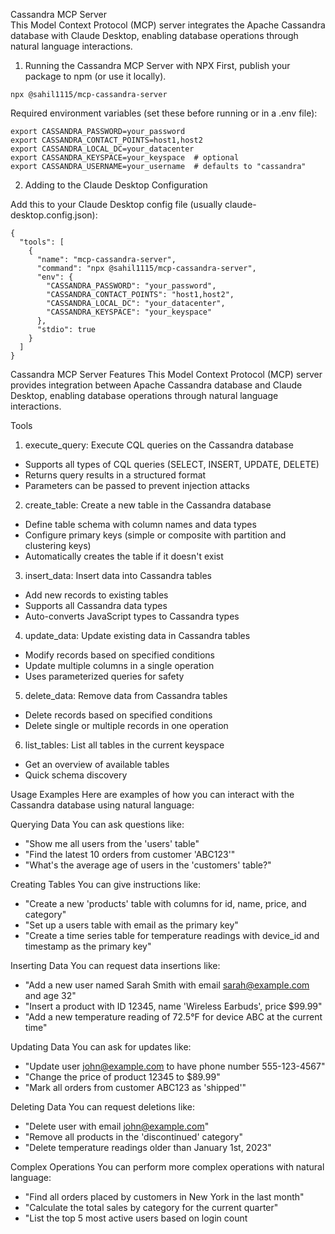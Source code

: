 Cassandra MCP Server <br>
This Model Context Protocol (MCP) server integrates the Apache Cassandra database with Claude Desktop, enabling database operations through natural language interactions.

1. Running the Cassandra MCP Server with NPX
First, publish your package to npm (or use it locally). 

```
npx @sahil1115/mcp-cassandra-server

```
Required environment variables (set these before running or in a .env file):

```
export CASSANDRA_PASSWORD=your_password
export CASSANDRA_CONTACT_POINTS=host1,host2
export CASSANDRA_LOCAL_DC=your_datacenter
export CASSANDRA_KEYSPACE=your_keyspace  # optional
export CASSANDRA_USERNAME=your_username  # defaults to "cassandra"
```


2. Adding to the Claude Desktop Configuration

Add this to your Claude Desktop config file (usually claude-desktop.config.json):

```
{
  "tools": [
    {
      "name": "mcp-cassandra-server",
      "command": "npx @sahil1115/mcp-cassandra-server",
      "env": {
        "CASSANDRA_PASSWORD": "your_password",
        "CASSANDRA_CONTACT_POINTS": "host1,host2",
        "CASSANDRA_LOCAL_DC": "your_datacenter",
        "CASSANDRA_KEYSPACE": "your_keyspace"
      },
      "stdio": true
    }
  ]
}
```

Cassandra MCP Server Features
This Model Context Protocol (MCP) server provides integration between Apache Cassandra database and Claude Desktop, enabling database operations through natural language interactions.

Tools
1. execute_query: Execute CQL queries on the Cassandra database
* Supports all types of CQL queries (SELECT, INSERT, UPDATE, DELETE)
* Returns query results in a structured format
* Parameters can be passed to prevent injection attacks


2. create_table: Create a new table in the Cassandra database
* Define table schema with column names and data types
* Configure primary keys (simple or composite with partition and clustering keys)
* Automatically creates the table if it doesn't exist


3. insert_data: Insert data into Cassandra tables
* Add new records to existing tables
* Supports all Cassandra data types
* Auto-converts JavaScript types to Cassandra types


4. update_data: Update existing data in Cassandra tables
* Modify records based on specified conditions
* Update multiple columns in a single operation
* Uses parameterized queries for safety


5. delete_data: Remove data from Cassandra tables
* Delete records based on specified conditions
* Delete single or multiple records in one operation


6. list_tables: List all tables in the current keyspace
* Get an overview of available tables
* Quick schema discovery



Usage Examples
Here are examples of how you can interact with the Cassandra database using natural language:


Querying Data
You can ask questions like:
* "Show me all users from the 'users' table"
* "Find the latest 10 orders from customer 'ABC123'"
* "What's the average age of users in the 'customers' table?"


Creating Tables
You can give instructions like:
* "Create a new 'products' table with columns for id, name, price, and category"
* "Set up a users table with email as the primary key"
* "Create a time series table for temperature readings with device_id and timestamp as the primary key"


Inserting Data
You can request data insertions like:
* "Add a new user named Sarah Smith with email sarah@example.com and age 32"
* "Insert a product with ID 12345, name 'Wireless Earbuds', price $99.99"
* "Add a new temperature reading of 72.5°F for device ABC at the current time"



Updating Data
You can ask for updates like:
* "Update user john@example.com to have phone number 555-123-4567"
* "Change the price of product 12345 to $89.99"
* "Mark all orders from customer ABC123 as 'shipped'"



Deleting Data
You can request deletions like:
* "Delete user with email john@example.com"
* "Remove all products in the 'discontinued' category"
* "Delete temperature readings older than January 1st, 2023"

Complex Operations
You can perform more complex operations with natural language:
* "Find all orders placed by customers in New York in the last month"
* "Calculate the total sales by category for the current quarter"
* "List the top 5 most active users based on login count
